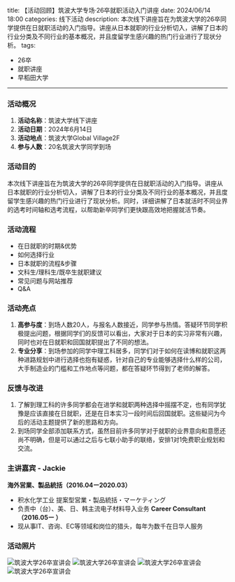 title: 【活动回顾】筑波大学专场·26卒就职活动入门讲座
date: 2024/06/14 18:00
categories: 线下活动
description: 本次线下讲座旨在为筑波大学的26卒同学提供在日就职活动的入门指导。讲座从日本就职的行业分析切入，讲解了日本的行业分类及不同行业的基本概况，并且度留学生感兴趣的热门行业进行了现状分析。
tags:
- 26卒
- 就职讲座
- 早稻田大学

---

### 活动概况
1. **活动名称**：筑波大学线下讲座
2. **活动日期**：2024年6月14日
3. **活动地点**：筑波大学Global Village2F
4. **参与人数**：20名筑波大学同学到场

### 活动目的
本次线下讲座旨在为筑波大学的26卒同学提供在日就职活动的入门指导。讲座从日本就职的行业分析切入，讲解了日本的行业分类及不同行业的基本概况，并且度留学生感兴趣的热门行业进行了现状分析。同时，详细讲解了日本就活时不同业界的选考时间轴和选考流程，以帮助新卒同学们更快跟高效地把握就活节奏。

### 活动流程
- 在日就职的时期&优势
- 如何选择行业
- 日本就职的流程&步骤
- 文科生/理科生/既卒生就职建议
- 常见问题与网站推荐
- Q&A

### 活动亮点
1. **高参与度**：到场人数20人，与报名人数接近，同学参与热情。答疑环节同学积极提出问题，根据同学们的反馈可以看出，大家对于日本的实习非常有兴趣，同时也对在日就职和回国就职提出了不同的想法。
2. **专业分享**：到场参加的同学中理工科居多，同学们对于如何在读博和就职这两种进路规划中进行选择也抱有疑惑，针对自己的专业能够选择什么样的公司，大手制造业的门槛和工作地点等问题，都在答疑环节得到了老师的解答。

### 反馈与改进
1. 了解到理工科的许多同学都会在进学和就职两种选择中摇摆不定，也有同学犹豫是应该直接在日就职，还是在日本实习一段时间后回国就职。这些疑问为今后的活动主题提供了新的思路和方向。
2. 到场同学全部添加联系方式，虽然目前许多同学对于就职的业界意向和意愿还尚不明确，但是可以通过之后与七联小助手的联络，安排1对1免费职业规划和交流。

### 主讲嘉宾 - Jackie
**海外営業、製品統括（2016.04ー2020.03）**
- 积水化学工业 提案型営業・製品統括・マーケティング
- 负责中（台）、美、日、韩主流电子材料导入业务
**Career Consultant（2016.05ー ）**
- 现从事IT、咨询、EC等领域和岗位的猎头，每年为数千在日华人服务

### 活动照片
![筑波大学26卒宣讲会](https://qilian-tokyo.github.io/img/20240614/1.jpg)
![筑波大学26卒宣讲会](https://qilian-tokyo.github.io/img/20240614/2.jpg)
![筑波大学26卒宣讲会](https://qilian-tokyo.github.io/img/20240614/3.jpg)
![筑波大学26卒宣讲会](https://qilian-tokyo.github.io/img/20240614/4.jpg)